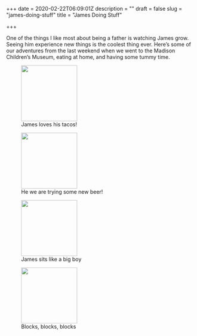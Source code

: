 +++
date = 2020-02-22T06:09:01Z
description = ""
draft = false
slug = "james-doing-stuff"
title = "James Doing Stuff"

+++


<p>One of the things I like most about being a father is watching James grow. Seeing him experience new things is the coolest thing ever. Here&#8217;s some of our adventures from the last weekend when we went to the Madison Children&#8217;s Museum, eating at home, and having some tummy time.</p>
<p><div id='gallery-2' class='gallery galleryid-2083 gallery-columns-3 gallery-size-thumbnail'><figure class='gallery-item'>
			<div class='gallery-icon portrait'>
				<a href='http://helmers.reclaim.hosting/blog/img_20200216_090955629/'><img width="150" height="150" src="__GHOST_URL__/content/images/wordpress/2020/02/IMG_20200216_090955629-150x150.jpg" class="attachment-thumbnail size-thumbnail" alt="" loading="lazy" aria-describedby="gallery-2-2082" /></a>
			</div>
				<figcaption class='wp-caption-text gallery-caption' id='gallery-2-2082'>
				James loves his tacos!
				</figcaption></figure><figure class='gallery-item'>
			<div class='gallery-icon portrait'>
				<a href='http://helmers.reclaim.hosting/blog/img_20200215_1725577725208576342556894205/'><img width="150" height="150" src="__GHOST_URL__/content/images/wordpress/2020/02/img_20200215_1725577725208576342556894205-150x150.jpg" class="attachment-thumbnail size-thumbnail" alt="" loading="lazy" aria-describedby="gallery-2-2072" /></a>
			</div>
				<figcaption class='wp-caption-text gallery-caption' id='gallery-2-2072'>
				He we are trying some new beer!
				</figcaption></figure><figure class='gallery-item'>
			<div class='gallery-icon portrait'>
				<a href='http://helmers.reclaim.hosting/blog/james_highchair/'><img width="150" height="150" src="__GHOST_URL__/content/images/wordpress/2020/01/james_highchair-150x150.jpg" class="attachment-thumbnail size-thumbnail" alt="" loading="lazy" aria-describedby="gallery-2-2067" /></a>
			</div>
				<figcaption class='wp-caption-text gallery-caption' id='gallery-2-2067'>
				James sits like a big boy
				</figcaption></figure><figure class='gallery-item'>
			<div class='gallery-icon portrait'>
				<a href='http://helmers.reclaim.hosting/blog/james_looking_at_blocks/'><img width="150" height="150" src="__GHOST_URL__/content/images/wordpress/2020/01/james_looking_at_blocks-150x150.jpg" class="attachment-thumbnail size-thumbnail" alt="" loading="lazy" aria-describedby="gallery-2-2066" /></a>
			</div>
				<figcaption class='wp-caption-text gallery-caption' id='gallery-2-2066'>
				Blocks, blocks, blocks
				</figcaption></figure>
		</div>
</p>



